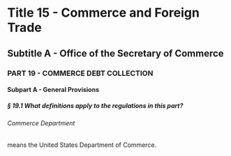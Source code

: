 
# Title 15 - Commerce and Foreign Trade
## Subtitle A - Office of the Secretary of Commerce
### PART 19 - COMMERCE DEBT COLLECTION
#### Subpart A - General Provisions
##### § 19.1 What definitions apply to the regulations in this part?
###### Commerce Department

means the United States Department of Commerce.
